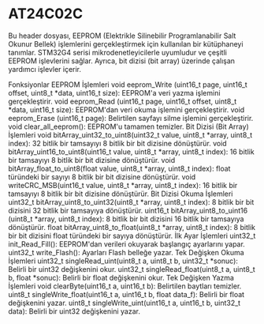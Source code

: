 # AT24C02C

Bu header dosyası, EEPROM (Elektrikle Silinebilir Programlanabilir Salt Okunur Bellek) işlemlerini gerçekleştirmek için kullanılan bir kütüphaneyi tanımlar. STM32G4 serisi mikrodenetleyicilerle uyumludur ve çeşitli EEPROM işlevlerini sağlar. Ayrıca, bit dizisi (bit array) üzerinde çalışan yardımcı işlevler içerir.

Fonksiyonlar
EEPROM İşlemleri
void eeprom_Write (uint16_t page, uint16_t offset, uint8_t *data, uint16_t size): EEPROM'a veri yazma işlemini gerçekleştirir.
void eeprom_Read (uint16_t page, uint16_t offset, uint8_t *data, uint16_t size): EEPROM'dan veri okuma işlemini gerçekleştirir.
void eeprom_Erase (uint16_t page): Belirtilen sayfayı silme işlemini gerçekleştirir.
void clear_all_eeprom(): EEPROM'u tamamen temizler.
Bit Dizisi (Bit Array) İşlemleri
void bitArray_uint32_to_uint8(uint32_t value, uint8_t *array, uint8_t index): 32 bitlik bir tamsayıyı 8 bitlik bir bit dizisine dönüştürür.
void bitArray_uint16_to_uint8(uint16_t value, uint8_t *array, uint8_t index): 16 bitlik bir tamsayıyı 8 bitlik bir bit dizisine dönüştürür.
void bitArray_float_to_uint8(float value, uint8_t *array, uint8_t index): float türündeki bir sayıyı 8 bitlik bir bit dizisine dönüştürür.
void writeCRC_MSB(uint16_t value, uint8_t *array, uint8_t index): 16 bitlik bir tamsayıyı 8 bitlik bir bit dizisine dönüştürür.
Bit Dizisi Okuma İşlemleri
uint32_t bitArray_uint8_to_uint32(uint8_t *array, uint8_t index): 8 bitlik bir bit dizisini 32 bitlik bir tamsayıya dönüştürür.
uint16_t bitArray_uint8_to_uint16 (uint8_t *array, uint8_t index): 8 bitlik bir bit dizisini 16 bitlik bir tamsayıya dönüştürür.
float bitArray_uint8_to_float(uint8_t *array, uint8_t index): 8 bitlik bir bit dizisini float türündeki bir sayıya dönüştürür.
İlk Ayar İşlemleri
uint32_t init_Read_Fill(): EEPROM'dan verileri okuyarak başlangıç ayarlarını yapar.
uint32_t write_Flash(): Ayarları Flash belleğe yazar.
Tek Değişken Okuma İşlemleri
uint32_t singleRead_uint(uint8_t a, uint8_t b, uint32_t *sonuc): Belirli bir uint32 değişkenini okur.
uint32_t singleRead_float(uint8_t a, uint8_t b, float *sonuc): Belirli bir float değişkenini okur.
Tek Değişken Yazma İşlemleri
void clearByte(uint16_t a, uint16_t b): Belirtilen baytları temizler.
uint8_t singleWrite_float(uint16_t a, uint16_t b, float data_f): Belirli bir float değişkenini yazar.
uint8_t singleWrite_uint(uint16_t a, uint16_t b, uint32_t data): Belirli bir uint32 değişkenini yazar.
